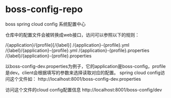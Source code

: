 # boss-config-repo
boss spring cloud config 系统配置中心

仓库中的配置文件会被转换成web接口，访问可以参照以下的规则：

/{application}/{profile}[/{label}]
/{application}-{profile}.yml
/{label}/{application}-{profile}.yml
/{application}-{profile}.properties
/{label}/{application}-{profile}.properties

以boss-config-dev.properties为例子，它的application是boss-config，profile是dev。client会根据填写的参数来选择读取对应的配置。
spring cloud config访问这个文件如：
http://localhost:8001/boss-config-dev.properties

访问这个文件的cloud config配置信息
http://localhost:8001/boss-config/dev
